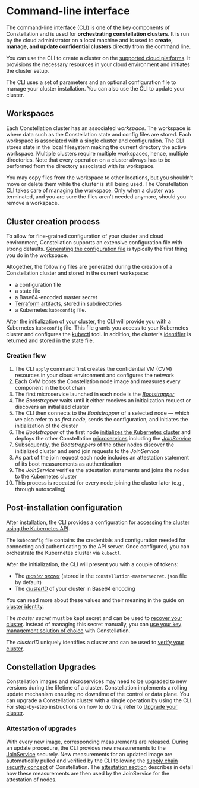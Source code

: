 # Command-line interface

The command-line interface (CLI) is one of the key components of Constellation and is used for **orchestrating constellation clusters**. It is run by the cloud administrator on a local machine and is used to **create, manage, and update confidential clusters** directly from the command line.

You can use the CLI to create a cluster on the [supported cloud platforms](../../overview/product.md). It provisions the necessary resources in your cloud environment and initiates the cluster setup.

The CLI uses a set of parameters and an optional configuration file to manage your cluster installation. You can also use the CLI to update your cluster.

## Workspaces

Each Constellation cluster has an associated _workspace_.
The workspace is where data such as the Constellation state and config files are stored.
Each workspace is associated with a single cluster and configuration.
The CLI stores state in the local filesystem making the current directory the active workspace.
Multiple clusters require multiple workspaces, hence, multiple directories.
Note that every operation on a cluster always has to be performed from the directory associated with its workspace.

You may copy files from the workspace to other locations,
but you shouldn't move or delete them while the cluster is still being used.
The Constellation CLI takes care of managing the workspace.
Only when a cluster was terminated, and you are sure the files aren't needed anymore, should you remove a workspace.

## Cluster creation process

To allow for fine-grained configuration of your cluster and cloud environment, Constellation supports an extensive configuration file with strong defaults. [Generating the configuration file](../../workflows/config.md) is typically the first thing you do in the workspace.

Altogether, the following files are generated during the creation of a Constellation cluster and stored in the current workspace:

- a configuration file
- a state file
- a Base64-encoded master secret
- [Terraform artifacts](../../reference/terraform.md), stored in subdirectories
- a Kubernetes `kubeconfig` file.

After the initialization of your cluster, the CLI will provide you with a Kubernetes `kubeconfig` file.
This file grants you access to your Kubernetes cluster and configures the [kubectl](https://kubernetes.io/docs/concepts/configuration/organize-cluster-access-kubeconfig/) tool.
In addition, the cluster's [identifier](../components/cli.md#post-installation-configuration) is returned and stored in the state file.

### Creation flow

1. The CLI `apply` command first creates the confidential VM (CVM) resources in your cloud environment and configures the network
2. Each CVM boots the Constellation node image and measures every component in the boot chain
3. The first microservice launched in each node is the [_Bootstrapper_](../components/microservices.md#bootstrapper)
4. The _Bootstrapper_ waits until it either receives an initialization request or discovers an initialized cluster
5. The CLI then connects to the _Bootstrapper_ of a selected node — which we also refer to as _first node_, sends the configuration, and initiates the initialization of the cluster
6. The _Bootstrapper_ of the first node [initializes the Kubernetes cluster](../components/microservices.md#bootstrapper) and deploys the other Constellation [microservices](microservices.md) including the [_JoinService_](microservices.md#joinservice)
7. Subsequently, the _Bootstrappers_ of the other nodes discover the initialized cluster and send join requests to the _JoinService_
8. As part of the join request each node includes an attestation statement of its boot measurements as authentication
9. The _JoinService_ verifies the attestation statements and joins the nodes to the Kubernetes cluster
10. This process is repeated for every node joining the cluster later (e.g., through autoscaling)

## Post-installation configuration

After installation, the CLI provides a configuration for [accessing the cluster using the Kubernetes API](https://kubernetes.io/docs/tasks/administer-cluster/access-cluster-api/).

The `kubeconfig` file contains the credentials and configuration needed for connecting and authenticating to the API server. Once configured, you can orchestrate the Kubernetes cluster via `kubectl`.

After the initialization, the CLI will present you with a couple of tokens:

- The [_master secret_](../security/keys.md#master-secret) (stored in the `constellation-mastersecret.json` file by default)
- The [_clusterID_](../security/keys.md#cluster-identity) of your cluster in Base64 encoding

You can read more about these values and their meaning in the guide on [cluster identity](../security/keys.md#cluster-identity).

The _master secret_ must be kept secret and can be used to [recover your cluster](../../workflows/recovery.md).
Instead of managing this secret manually, you can [use your key management solution of choice](../security/keys.md#user-managed-key-management) with Constellation.

The _clusterID_ uniquely identifies a cluster and can be used to [verify your cluster](../../workflows/verify-cluster.md).

## Constellation Upgrades

Constellation images and microservices may need to be upgraded to new versions during the lifetime of a cluster.
Constellation implements a rolling update mechanism ensuring no downtime of the control or data plane.
You can upgrade a Constellation cluster with a single operation by using the CLI.
For step-by-step instructions on how to do this, refer to [Upgrade your cluster](../../workflows/upgrade.md).

### Attestation of upgrades

With every new image, corresponding measurements are released.
During an update procedure, the CLI provides new measurements to the [JoinService](../components/microservices.md#joinservice) securely.
New measurements for an updated image are automatically pulled and verified by the CLI following the [supply chain security concept](../security/attestation.md#chain-of-trust) of Constellation.
The [attestation section](../security/attestation.md#cluster-facing-attestation) describes in detail how these measurements are then used by the JoinService for the attestation of nodes.

<!-- soon: As the [builds of the Constellation images are reproducible](attestation.md#chain-of-trust), the updated measurements are auditable by the customer. -->
